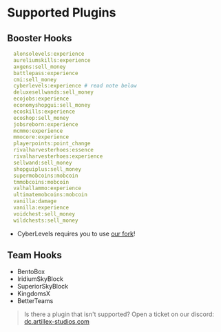 # Supported Plugins

## Booster Hooks

```yaml
  alonsolevels:experience
  aureliumskills:experience
  axgens:sell_money
  battlepass:experience
  cmi:sell_money
  cyberlevels:experience # read note below
  deluxesellwands:sell_money
  ecojobs:experience
  economyshopgui:sell_money
  ecoskills:experience
  ecoshop:sell_money
  jobsreborn:experience
  mcmmo:experience
  mmocore:experience
  playerpoints:point_change
  rivalharvesterhoes:essence
  rivalharvesterhoes:experience
  sellwand:sell_money
  shopguiplus:sell_money
  supermobcoins:mobcoin
  tmmobcoins:mobcoin
  valhallammo:experience
  ultimatemobcoins:mobcoin
  vanilla:damage
  vanilla:experience
  voidchest:sell_money
  wildchests:sell_money
```
* CyberLevels requires you to use [our fork](https://github.com/BenceX100/CyberLevels-with-api/releases)!

## Team Hooks
* BentoBox
* IridiumSkyBlock
* SuperiorSkyBlock
* KingdomsX
* BetterTeams

> Is there a plugin that isn't supported? Open a ticket on our discord:
<font color="#1f67ff">[dc.artillex-studios.com](https://dc.artillex-studios.com/)</font>
